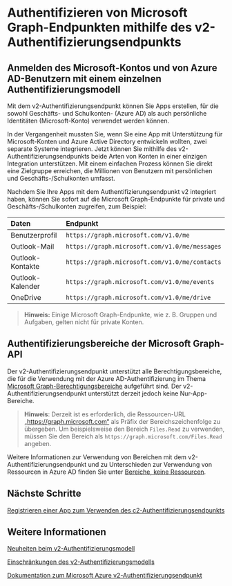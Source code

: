 # Authentifizieren von Microsoft Graph-Endpunkten mithilfe des v2-Authentifizierungsendpunkts


<!--
### Preview documentation
There are features and functionality of the converged authentication model that are not yet supported in the public preview period. You should be aware of them if you are building applications during the public preview. For more information, see [Limitations and restrictions of the converged authentication model preview](https://azure.microsoft.com/en-us/documentation/articles/active-directory-v2-limitations/).
-->

## Anmelden des Microsoft-Kontos und von Azure AD-Benutzern mit einem einzelnen Authentifizierungsmodell

Mit dem v2-Authentifizierungsendpunkt können Sie Apps erstellen, für die sowohl Geschäfts- und Schulkonten- (Azure AD) als auch persönliche Identitäten (Microsoft-Konto) verwendet werden können.

In der Vergangenheit mussten Sie, wenn Sie eine App mit Unterstützung für Microsoft-Konten und Azure Active Directory entwickeln wollten, zwei separate Systeme integrieren. Jetzt können Sie mithilfe des v2-Authentifizierungsendpunkts beide Arten von Konten in einer einzigen Integration unterstützen. Mit einem einfachen Prozess können Sie direkt eine Zielgruppe erreichen, die Millionen von Benutzern mit persönlichen und Geschäfts-/Schulkonten umfasst.   

Nachdem Sie Ihre Apps mit dem Authentifizierungsendpunkt v2 integriert haben, können Sie sofort auf die Microsoft Graph-Endpunkte für private und Geschäfts-/Schulkonten zugreifen, zum Beispiel: 

| Daten              | Endpunkt                                       |
|:------------------|:-----------------------------------------------|
| Benutzerprofil      | `https://graph.microsoft.com/v1.0/me`          |
| Outlook-Mail      | `https://graph.microsoft.com/v1.0/me/messages` |
| Outlook-Kontakte  | `https://graph.microsoft.com/v1.0/me/contacts` |
| Outlook-Kalender | `https://graph.microsoft.com/v1.0/me/events`   |
| OneDrive          | `https://graph.microsoft.com/v1.0/me/drive`    |

 >**Hinweis:** Einige Microsoft Graph-Endpunkte, wie z. B. Gruppen und Aufgaben, gelten nicht für private Konten.  

## Authentifizierungsbereiche der Microsoft Graph-API

Der v2-Authentifizierungsendpunkt unterstützt alle Berechtigungsbereiche, die für die Verwendung mit der Azure AD-Authentifizierung im Thema [Microsoft Graph-Berechtigungsbereiche](permission_scopes.md) aufgeführt sind. Der v2-Authentifizierungsendpunkt unterstützt derzeit jedoch keine Nur-App-Bereiche.

>**Hinweis**: Derzeit ist es erforderlich, die Ressourcen-URL „https://graph.microsoft.com“ als Präfix der Bereichszeichenfolge zu übergeben. Um beispielsweise den Bereich `Files.Read` zu verwenden, müssen Sie den Bereich als `https://graph.microsoft.com/Files.Read` angeben.

Weitere Informationen zur Verwendung von Bereichen mit dem v2-Authentifizierungsendpunkt und zu Unterschieden zur Verwendung von Ressourcen in Azure AD finden Sie unter [Bereiche, keine Ressourcen](https://azure.microsoft.com/en-us/documentation/articles/active-directory-v2-compare/#scopes-not-resources).

<!--
The table below lists the authentication scopes to use with the converged authentication model preview. For more information about using scopes with the converged authentication model, and how it differs from using resources in Azure AD, see [Scopes, not resources](https://azure.microsoft.com/en-us/documentation/articles/active-directory-v2-compare/#scopes-not-resources).


| **Scope**             | **Permission**                        | **Description**                                                                                                                                         |
|:----------------------|:--------------------------------------|:--------------------------------------------------------------------------------------------------------------------------------------------------------|
| `User.Read`           | Enable sign-in and read user profile  | Allows users to sign-in to the app, and allows the app to read the profile. It also allow the app to read basic company information of signed-in users. |
| `User.ReadWrite`      | Read and write access to user profile | Allows the app to read the profile of signed-in users, and to update profile information on behalf of signed-in users.                                  |
| `Mail.Read`           | Read user mail                        | Allows this app to read messages in user mailboxes.                                                                                                     |
| `Mail.ReadWrite`      | Read and write access to user mail    | Allows the app to read, update, create, and delete messages in user mailboxes.                                                                          |
| `Mail.Send`           | Send mail as a user                   | Allows the app to send messages as users in the organization.                                                                                           |
| `Contacts.Read`       | Read user contacts                    | Allows the app to read user contacts.                                                                                                                   |
| `Contacts.ReadWrite`  | Have full access to user contacts     | Allows the app to read, update, create and delete user contacts.                                                                                        |
| `Calendars.Read`      | Read user calendars                   | Allows the app to read events in user calendars.                                                                                                        |
| `Calendars.ReadWrite` | Have full access to user calendars    | Allows the app to read, update, create, and delete events in user calendars.                                                                            |
| `Files.Read`          | Read users' files                     | Allows the application to read the current user's files.                                                                                                |
| `Files.ReadWrite`     | Edit or delete users' files           | Allows the app to edit or delete the current user's files.                                                                                              |
| `openid`              | Sign users in                         | Allows users to sign in to the app and allows the app to see basic user profile information.                                                            |
| `offline_access`      | Read and write user's information     | Allows the app to see and update user's data, even when the user is not actively using the app.                                                         |

**Note**: currently it is required to pass the resource url of 'https://graph.microsoft.com' as prefix for the scope string. For example, to use the `Files.Read` scope you would specify the scope as `https://graph.microsoft.com/Files.Read`.
-->


## Nächste Schritte

[Registrieren einer App zum Verwenden des c2-Authentifizierungsendpunkts](https://azure.microsoft.com/en-us/documentation/articles/active-directory-v2-app-registration/)

## Weitere Informationen

[Neuheiten beim v2-Authentifizierungsmodell](https://azure.microsoft.com/en-us/documentation/articles/active-directory-v2-compare)

[Einschränkungen des v2-Authentifizierungsmodells](https://azure.microsoft.com/en-us/documentation/articles/active-directory-v2-limitations/)

[Dokumentation zum Microsoft Azure v2-Authentifizierungsendpunkt](https://azure.microsoft.com/en-us/documentation/articles/?service=active-directory&term=app+model+v2.0)
